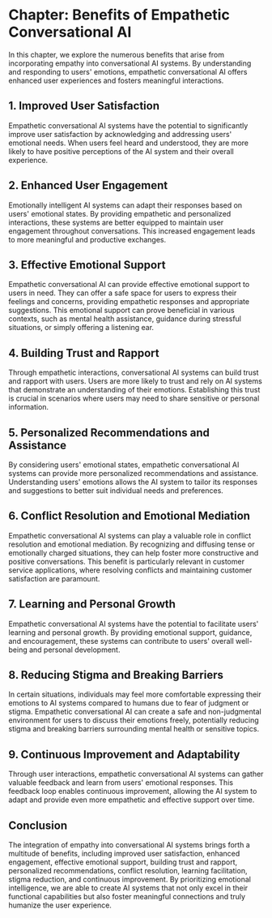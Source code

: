 Chapter: Benefits of Empathetic Conversational AI
=================================================

In this chapter, we explore the numerous benefits that arise from incorporating empathy into conversational AI systems. By understanding and responding to users' emotions, empathetic conversational AI offers enhanced user experiences and fosters meaningful interactions.

**1. Improved User Satisfaction**
---------------------------------

Empathetic conversational AI systems have the potential to significantly improve user satisfaction by acknowledging and addressing users' emotional needs. When users feel heard and understood, they are more likely to have positive perceptions of the AI system and their overall experience.

**2. Enhanced User Engagement**
-------------------------------

Emotionally intelligent AI systems can adapt their responses based on users' emotional states. By providing empathetic and personalized interactions, these systems are better equipped to maintain user engagement throughout conversations. This increased engagement leads to more meaningful and productive exchanges.

**3. Effective Emotional Support**
----------------------------------

Empathetic conversational AI can provide effective emotional support to users in need. They can offer a safe space for users to express their feelings and concerns, providing empathetic responses and appropriate suggestions. This emotional support can prove beneficial in various contexts, such as mental health assistance, guidance during stressful situations, or simply offering a listening ear.

**4. Building Trust and Rapport**
---------------------------------

Through empathetic interactions, conversational AI systems can build trust and rapport with users. Users are more likely to trust and rely on AI systems that demonstrate an understanding of their emotions. Establishing this trust is crucial in scenarios where users may need to share sensitive or personal information.

**5. Personalized Recommendations and Assistance**
--------------------------------------------------

By considering users' emotional states, empathetic conversational AI systems can provide more personalized recommendations and assistance. Understanding users' emotions allows the AI system to tailor its responses and suggestions to better suit individual needs and preferences.

**6. Conflict Resolution and Emotional Mediation**
--------------------------------------------------

Empathetic conversational AI systems can play a valuable role in conflict resolution and emotional mediation. By recognizing and diffusing tense or emotionally charged situations, they can help foster more constructive and positive conversations. This benefit is particularly relevant in customer service applications, where resolving conflicts and maintaining customer satisfaction are paramount.

**7. Learning and Personal Growth**
-----------------------------------

Empathetic conversational AI systems have the potential to facilitate users' learning and personal growth. By providing emotional support, guidance, and encouragement, these systems can contribute to users' overall well-being and personal development.

**8. Reducing Stigma and Breaking Barriers**
--------------------------------------------

In certain situations, individuals may feel more comfortable expressing their emotions to AI systems compared to humans due to fear of judgment or stigma. Empathetic conversational AI can create a safe and non-judgmental environment for users to discuss their emotions freely, potentially reducing stigma and breaking barriers surrounding mental health or sensitive topics.

**9. Continuous Improvement and Adaptability**
----------------------------------------------

Through user interactions, empathetic conversational AI systems can gather valuable feedback and learn from users' emotional responses. This feedback loop enables continuous improvement, allowing the AI system to adapt and provide even more empathetic and effective support over time.

**Conclusion**
--------------

The integration of empathy into conversational AI systems brings forth a multitude of benefits, including improved user satisfaction, enhanced engagement, effective emotional support, building trust and rapport, personalized recommendations, conflict resolution, learning facilitation, stigma reduction, and continuous improvement. By prioritizing emotional intelligence, we are able to create AI systems that not only excel in their functional capabilities but also foster meaningful connections and truly humanize the user experience.
